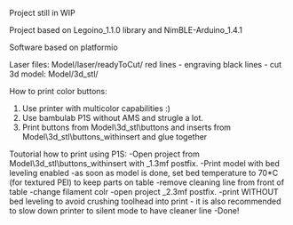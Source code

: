 Project still in WIP

Project based on Legoino_1.1.0 library and NimBLE-Arduino_1.4.1

Software based on platformio
  
Laser files:
Model/laser/readyToCut/
	red lines - engraving
	black lines - cut
3d model:
	Model/3d_stl/

How to print color buttons:
1. Use printer with multicolor capabilities :)
2. Use bambulab P1S without AMS and strugle a lot.
3. Print buttons from Model\3d_stl\buttons and inserts from Model\3d_stl\buttons_withinsert and glue together

Toutorial how to print using P1S:
    -Open project from Model\3d_stl\buttons_withinsert with _1.3mf postfix.
    -Print model with bed leveling enabled
    -as soon as model is done, set bed temperature to 70*C (for textured PEI) to keep parts on table
    -remove cleaning line from front of table
    -change filament colr
    -open project _2.3mf postfix.
    -print WITHOUT bed leveling to avoid crushing toolhead into print - it is also recommended to slow down printer to silent mode to have cleaner line
    -Done!
